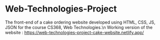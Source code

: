# Web-Technologies-Project
The front-end of a cake ordering website developed using HTML, CSS, JS, JSON for the course CS368, Web Technologies.\n
Working version of the website : https://web-technologies-project-cake-website.netlify.app/
